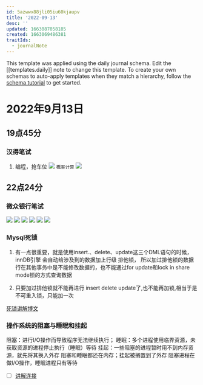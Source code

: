 ```yaml
---
id: 5azwwx88jli05iu60kjaupv
title: '2022-09-13'
desc: ''
updated: 1663087058185
created: 1663069486381
traitIds:
  - journalNote
---
```

This template was applied using the daily journal schema. Edit the [[templates.daily]] note to change this template.
To create your own schemas to auto-apply templates when they match a hierarchy, follow the [schema tutorial](https://blog.dendron.so/notes/P1DL2uXHpKUCa7hLiFbFA/) to get started.

<!--
Based on the journaling method created by Intelligent Change:
- [Intelligent Change: Our Story](https://www.intelligentchange.com/pages/our-story)
- [The Five Minute Journal](https://www.intelligentchange.com/products/the-five-minute-journal)
-->

# 2022年9月13日

## 19点45分

### 汉得笔试

1. 编程，抢车位
![](/assets/images/2022-09-13-19-45-50.png)
`概率计算`
![](/assets/images/2022-09-13-19-53-18.png)

## 22点24分

### 微众银行笔试

![](/assets/images/2022-09-13-22-24-56.png)
![](/assets/images/2022-09-13-22-25-42.png)
![](/assets/images/2022-09-13-22-25-12.png)
![](/assets/images/2022-09-13-22-25-53.png)
![](/assets/images/2022-09-13-22-25-27.png)
![](/assets/images/2022-09-13-22-26-05.png)

### Mysql死锁

1. 有一点很重要，就是使用insert.、delete、update这三个DML语句的时候，innDB引擎 会自动给涉及到的数据加上行级 排他锁，
所以加过排他锁的数据行在其他事务中是不能修改数据的，也不能通过for update和lock in share mode锁的方式查询数据

2. 只要加过排他锁就不能再进行 insert delete update了,也不能再加锁,相当于是不可重入锁，只能加一次

[死锁讲解博文](https://longcj.blog.csdn.net/article/details/122932768)

### 操作系统的阻塞与睡眠和挂起

阻塞：进行I/O操作而导致程序无法继续执行；
睡眠：多个进程使用临界资源，未获取资源的进程停止执行（睡眠）等待
挂起：一些阻塞的进程暂时用不到内存资源，就先将其换入外存
阻塞和睡眠都还在内存；挂起被搁置到了外存
阻塞进程在做I/O操作，睡眠进程只有等待
- [ ] [讲解连接](https://www.cnblogs.com/ck1020/p/6669661.html)
